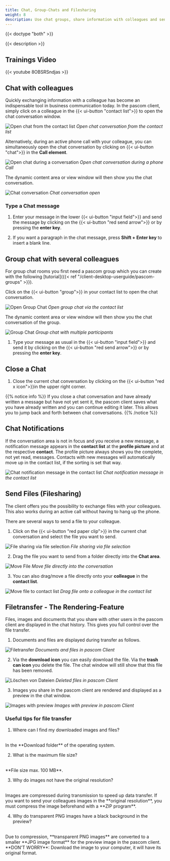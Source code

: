 ```yaml
---
title: Chat, Group-Chats and Filesharing
weight: 8
description: Use chat groups, share information with colleagues and send files.
---
```


{{< doctype "both" >}}
 
{{< description >}}

## Trainings Video

{{< youtube 8OBSRSndjas >}} 

## Chat with colleagues

Quickly exchanging information with a colleague has become an indispensable tool in business communication today. In the pascom client, simply click on a colleague in the {{< ui-button "contact list">}} to open the chat conversation window.

![Open chat from the contact list](chat_open_contactlist.jpg)
*Open chat conversation from the contact list*
</br>

Alternatively, during an active phone call with your colleague, you can simultaneously open the chat conversation by clicking on {{< ui-button "chat">}} in the **Call element**.

![Open chat during a conversation](chat_open_duringcall.en.jpg)
*Open chat conversation during a phone Call*
</br>

The dynamic content area or view window will then show you the chat conversation.

![Chat conversation](chat_single.en.jpg)
*Chat conversation open*
</br>

### Type a Chat message

1. Enter your message in the lower {{< ui-button "input field">}} and send the message by clicking on the {{< ui-button "red send arrow">}} or by pressing the **enter key**.

2. If you want a paragraph in the chat message, press **Shift + Enter key** to insert a blank line.

## Group chat with several colleagues

For group chat rooms you first need a pascom group which you can create with the following [tutorial]({{< ref "/client-desktop-userguide/pascom-groups" >}}).

Click on the {{< ui-button "group">}} in your contact list to open the chat conversation.

![Open Group Chat](groupchat_open_contactlist.en.jpg)
*Open group chat via the contact list*
</br>

The dynamic content area or view window will then show you the chat conversation of the group.

![Group Chat](chat_group.en.jpg)
*Group chat with multiple participants*
</br>

1. Type your message as usual in the {{< ui-button "input field">}}  and send it by clicking on the {{< ui-button "red send arrow">}} or by pressing the **enter key**.

## Close a Chat

1. Close the current chat conversation by clicking on the {{< ui-button "red x icon">}}in the upper right corner. 

{{% notice info %}}
If you close a chat conversation and have already written a message but have not yet sent it, the pascom client saves what you have already written and you can continue editing it later. This allows you to jump back and forth between chat conversations.
{{% /notice %}}

## Chat Notifications

If the conversation area is not in focus and you receive a new message, a notification message appears in the **contact list** at the **profile picture** and at the respective **contact**. The profile picture always shows you the complete, not yet read, messages. Contacts with new messages will automatically move up in the contact list, if the sorting is set that way.

![Chat notification message in the contact list](chat_notification.jpg)
*Chat notification message in the contact list*
</br>

## Send Files (Filesharing)

The client offers you the possibility to exchange files with your colleagues. This also works during an active call without having to hang up the phone. 

There are several ways to send a file to your colleague.  

1. Click on the {{< ui-button "red paper clip">}} in the current chat conversation and select the file you want to send.

![File sharing via file selection](filesharing1.en.jpg)
*File sharing via file selection*
</br>

2. Drag the file you want to send from a folder directly into the **Chat area**.

![Move File](filesharing2.en.jpg)
*Move file directly into the conversation*
</br>

3. You can also drag/move a file directly onto your **colleague** in the **contact list**. 

![Move file to contact list](filesharing3.jpg)
*Drag file onto a colleague in the contact list*
</br>

## Filetransfer - The Rendering-Feature

Files, images and documents that you share with other users in the pascom client are displayed in the chat history. This gives you full control over the file transfer.

1. Documents and files are displayed during transfer as follows.


![Filetransfer](filesharing-rendering-files.en.png)
*Documents and files in pascom Client*
</br>

2. Via the **download icon** you can easily download the file. Via the **trash can icon** you delete the file. The chat window will still show that this file has been removed.

![Löschen von Dateien](delete-files.en.png)
*Deleted files in pascom Client*
</br>

3. Images you share in the pascom client are rendered and displayed as a preview in the chat window.

![Images with preview](pictures-render.en.png)
*Images with preview in pascom Client*
</br>

### Useful tips for file transfer

1. Where can I find my downloaded images and files?
</br>
In the **Download folder** of the operating system.

2. What is the maximum file size?
</br>
**File size max. 100 MB**.

3. Why do images not have the original resolution?
</br>
Images are compressed during transmission to speed up data transfer. If you want to send your colleagues images in the **original resolution**, you must compress the image beforehand with a **ZIP program**.

4. Why do transparent PNG images have a black background in the preview?
</br>
Due to compression, **transparent PNG images** are converted to a smaller **JPG image format** for the preview image in the pascom client. **DON'T WORRY**: Download the image to your computer, it will have its original format.
</br>